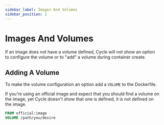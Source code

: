 ```yaml
---
sidebar_label: Images And Volumes
sidebar_position: 2
---
```


# Images And Volumes

If an image does not have a volume defined, Cycle will not show an option to configure the volume or to "add" a volume during container create.

## Adding A Volume

To make the volume configuration an option add a `VOLUME` to the Dockerfile.

If you're using an official image and expect that you should find a volume on the image, yet Cycle doesn't show that one is defined, it is not defined on the image.

```Dockerfile
FROM official:image
VOLUME /path/you/desire
```
